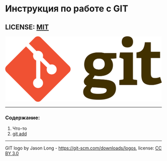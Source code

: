 # Инструкция по работе с GIT

LICENSE: [MIT](./license.md)
---


![git-logo](./assets/logo.png)

--- 
### Содержание: 

1. Что-то
2. [git add](./add.md)

---

GIT logo by Jason Long - https://git-scm.com/downloads/logos,
license: [CC BY 3.0](https://creativecommons.org/licenses/by/3.0/)